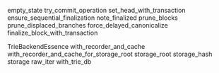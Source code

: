empty_state
try_commit_operation
set_head_with_transaction
ensure_sequential_finalization
note_finalized
prune_blocks
prune_displaced_branches
force_delayed_canonicalize
finalize_block_with_transaction

TrieBackendEssence
with_recorder_and_cache
with_recorder_and_cache_for_storage_root
storage_root
storage_hash
storage
raw_iter
with_trie_db